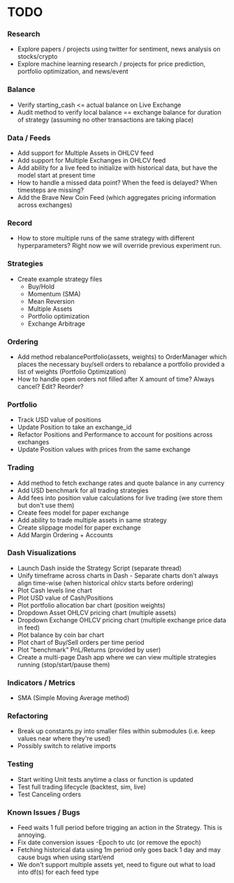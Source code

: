 # TODO

### Research

* Explore papers / projects using twitter for sentiment, news analysis on stocks/crypto
* Explore machine learning research / projects for price prediction, portfolio optimization, and news/event

### Balance

* Verify starting_cash <= actual balance on Live Exchange
* Audit method to verify local balance == exchange balance for duration of strategy (assuming no other transactions are taking place)

### Data / Feeds

* Add support for Multiple Assets in OHLCV feed
* Add support for Multiple Exchanges in OHLCV feed
* Add ability for a live feed to initialize with historical data, but have the model start at present time
* How to handle a missed data point? When the feed is delayed? When timesteps are missing?
* Add the Brave New Coin Feed (which aggregates pricing information across exchanges)

### Record

* How to store multiple runs of the same strategy with different hyperparameters? Right now we will override previous experiment run.

### Strategies

* Create example strategy files
  * Buy/Hold
  * Momentum (SMA)
  * Mean Reversion
  * Multiple Assets
  * Portfolio optimization
  * Exchange Arbitrage

### Ordering

* Add method rebalancePortfolio(assets, weights) to OrderManager which places the necessary buy/sell orders to rebalance a portfolio provided a list of weights (Portfolio Optimization)
* How to handle open orders not filled after X amount of time? Always cancel? Edit? Reorder?

### Portfolio

* Track USD value of positions
* Update Position to take an exchange_id
* Refactor Positions and Performance to account for positions across exchanges
* Update Position values with prices from the same exchange

### Trading

* Add method to fetch exchange rates and quote balance in any currency
* Add USD benchmark for all trading strategies
* Add fees into position value calculations for live trading (we store them but don't use them)
* Create fees model for paper exchange
* Add ability to trade multiple assets in same strategy
* Create slippage model for paper exchange
* Add Margin Ordering + Accounts

### Dash Visualizations

* Launch Dash inside the Strategy Script (separate thread)
* Unify timeframe across charts in Dash - Separate charts don't always align time-wise (when historical ohlcv starts before ordering)
* Plot Cash levels line chart
* Plot USD value of Cash/Positions
* Plot portfolio allocation bar chart (position weights)
* Dropdown Asset OHLCV pricing chart (multiple assets)
* Dropdown Exchange OHLCV pricing chart (multiple exchange price data in feed)
* Plot balance by coin bar chart
* Plot chart of Buy/Sell orders per time period
* Plot "benchmark" PnL/Returns (provided by user)
* Create a multi-page Dash app where we can view multiple strategies running (stop/start/pause them)

### Indicators / Metrics

* SMA (Simple Moving Average method)

### Refactoring

* Break up constants.py into smaller files within submodules (i.e. keep values near where they're used)
* Possibly switch to relative imports

### Testing

* Start writing Unit tests anytime a class or function is updated
* Test full trading lifecycle (backtest, sim, live)
* Test Canceling orders

### Known Issues / Bugs

* Feed waits 1 full period before trigging an action in the Strategy. This is annoying.
* Fix date conversion issues -Epoch to utc (or remove the epoch)
* Fetching historical data using 1m period only goes back 1 day and may cause bugs when using start/end
* We don't support multiple assets yet, need to figure out what to load into df(s) for each feed type
